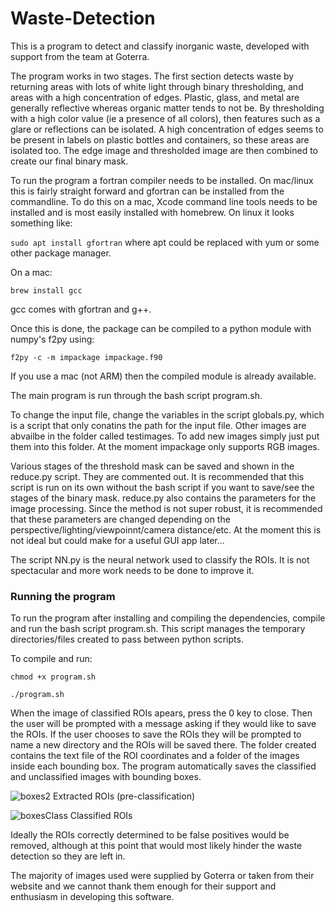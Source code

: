 # Waste-Detection

This is a program to detect and classify inorganic waste, developed with support from the team at Goterra.

The program works in two stages. The first section detects waste by returning areas with lots of white light through binary thresholding, and areas with a high concentration of edges. Plastic, glass, and metal are generally reflective whereas organic matter tends to not be. By thresholding with a high color value (ie a presence of all colors), then features such as a glare or reflections can be isolated. A high concentration of edges seems to be present in labels on plastic bottles and containers, so these areas are isolated too. The edge image and thresholded image are then combined to create our final binary mask. 


To run the program a fortran compiler needs to be installed. On mac/linux this is fairly straight forward and gfortran can be installed from the commandline. To do this on a mac, Xcode command line tools needs to be installed and is most easily installed with homebrew. On linux it looks something like:

`sudo apt install gfortran`   where apt could be replaced with yum or some other package manager.

On a mac:

`brew install gcc`

gcc comes with gfortran and g++. 

Once this is done, the package can be compiled to a python module with numpy's f2py using:

`f2py -c -m impackage impackage.f90`

If you use a mac (not ARM) then the compiled module is already available.

The main program is run through the bash script program.sh. 

To change the input file, change the variables in the script globals.py, which is a script that only conatins the path for the input file. Other images are abvailbe in the folder called testimages. To add new images simply just put them into this folder. At the moment impackage only supports RGB images. 

Various stages of the threshold mask can be saved and shown in the reduce.py script. They are commented out. It is recommended that this script is run on its own without the bash script if you want to save/see the stages of the binary mask. reduce.py also contains the parameters for the image processing. Since the method is not super robust, it is recommended that these parameters are changed depending on the perspective/lighting/viewpoinnt/camera distance/etc. At the moment this is not ideal but could make for a useful GUI app later...
  
The script NN.py is the neural network used to classify the ROIs. It is not spectacular and more work needs to be done to improve it. 

### Running the program

To run the program after installing and compiling the dependencies, compile and run the bash script program.sh. This script manages the temporary directories/files created to pass between python scripts. 

To compile and run:

`chmod +x program.sh`

`./program.sh`

When the image of classified ROIs apears, press the 0 key to close. Then the user will be prompted with a message asking if they would like to save the ROIs. If the user chooses to save the ROIs they will be prompted to name a new directory and the ROIs will be saved there. The folder created contains the text file of the ROI coordinates and a folder of the images inside each bounding box. The program automatically saves the classified and unclassified images with bounding boxes. 


![boxes2](https://user-images.githubusercontent.com/55775010/138995465-e518c9c9-40ce-487a-8d7f-d141aa23ab94.jpg)
Extracted ROIs (pre-classification)

![boxesClass](https://user-images.githubusercontent.com/55775010/138995540-dad0b001-69eb-4430-a667-97e07a1f18c1.jpg)
Classified ROIs

Ideally the ROIs correctly determined to be false positives would be removed, although at this point that would most likely hinder the waste detection so they are left in. 

The majority of images used were supplied by Goterra or taken from their website and we cannot thank them enough for their support and enthusiasm in developing this software. 

